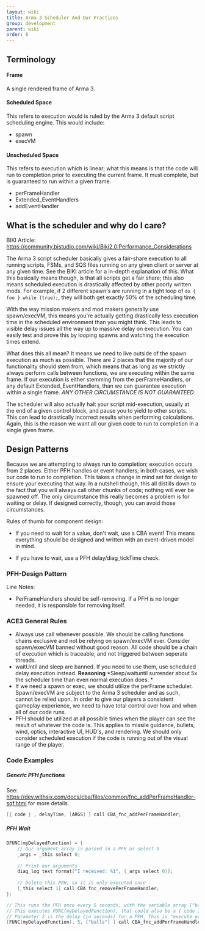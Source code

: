 ```yaml
---
layout: wiki
title: Arma 3 Scheduler And Our Practices
group: development
parent: wiki
order: 8
---
```


## Terminology

#### Frame
A single rendered frame of Arma 3.

#### Scheduled Space

This refers to execution would is ruled by the Arma 3 default script scheduling engine. This would include:
* spawn
* execVM 

#### Unscheduled Space
This refers to execution which is linear; what this means is that the code will run to completion prior to executing the current frame. It must complete, but is guaranteed to run within a given frame.
* perFrameHandler
* Extended_EventHandlers
* addEventHandler


## What is the scheduler and why do I care?

BIKI Article: https://community.bistudio.com/wiki/Biki2.0:Performance_Considerations

The Arma 3 script scheduler basically gives a fair-share execution to all running scripts, FSMs, and SQS files running on any given client or server at any given time. See the BIKI article for a in-depth explanation of this. What this basically means though, is that all scripts get a fair share; this also means scheduled execution is drastically affected by other poorly written mods. For example, if 2 different spawn's are running in a tight loop of `do { foo } while (true);`, they will both get exactly 50% of the scheduling time. 

With the way mission makers and mod makers generally use spawn/execVM, this means you're actually getting drastically less execution time in the scheduled environment than you might think. This leads to visible delay issues all the way up to massive delay on execution. You can easily test and prove this by looping spawns and watching the execution times extend. 

What does this all mean? It means we need to live outside of the spawn execution as much as possible. There are 2 places that the majority of our functionality should stem from, which means that as long as we strictly always perform calls between functions, we are executing within the same frame. If our execution is either stemming from the perFrameHandlers, or any default Extended_EventHandlers, than we can guarantee execution within a single frame. *ANY OTHER CIRCUMSTANCE IS NOT GUARANTEED.*

The scheduler will also actually halt your script mid-execution, usually at the end of a given control block, and pause you to yield to other scripts. This can lead to drastically incorrect results when performing calculations. Again, this is the reason we want all our given code to run to completion in a single given frame.

## Design Patterns

Because we are attempting to always run to completion; execution occurs from 2 places. Either PFH handles or event handlers; in both cases, we wish our code to run to completion. This takes a change in mind set for design to ensure your executing that way. In a nutshell though, this all distills down to the fact that you will always call other chunks of code; nothing will ever be spawned off. The only circumstance this really becomes a problem is for waiting or delay. If designed correctly, though, you can avoid those circumstances. 

Rules of thumb for component design:

* If you need to wait for a value, don't wait, use a CBA event! This means everything should be designed and written with an event-driven model in mind.

* If you have to wait, use a PFH delay/diag_tickTime check.


### PFH-Design Pattern

Line Notes:
 
* PerFrameHandlers should be self-removing. If a PFH is no longer needed, it is responsible for removing itself.



### ACE3 General Rules

* Always use call whenever possible. We should be calling functions chains exclusive and not be relying on spawn/execVM ever. Consider spawn/execVM banned without good reason. All code should be a chain of execution which is traceable, and not triggered between seperate threads.
* waitUntil and sleep are banned. If you need to use them, use scheduled delay execution instead.  **Reasoning** *Sleep/waituntil surrender about 5x the scheduler time than even normal execution does. *
* If we need a spawn or exec, we should utilize the perFrame scheduler. Spawn/execVM are subject to the Arma 3 scheduler and as such, cannot be relied upon. In order to give our players a consistent gameplay experience, we need to have total control over how and when all of our code runs.
* PFH should be utilized at all possible times when the player can see the result of whatever the code is. This applies to missile guidance, bullets, wind, optics, interactive UI, HUD's, and rendering. We should only consider scheduled execution if the code is running out of the visual range of the player. 


### Code Examples

##### Generic PFH functions
See: https://dev.withsix.com/docs/cba/files/common/fnc_addPerFrameHandler-sqf.html for more details. 

```c++
[{ code } , delayTime, [ARGS] ] call CBA_fnc_addPerFrameHandler;
```


##### PFH Wait

```c++
DFUNC(myDelayedFunction) = {
	// Our argument array is passed in a PFH as select 0
	_args = _this select 0;
	
	// Print our arguments
	diag_log text format["I received: %1", (_args select 0)];
	
	// Delete this PFH, so it is only executed once
	[_this select 1] call CBA_fnc_removePerFrameHandler;
};

// This runs the PFH once every 5 seconds, with the variable array ["balls"] being passed in
// This executes FUNC(myDelayedFunction), that could also be a { code } block.
// Parameter 2 is the delay (in seconds) for a PFH. This is "execute every N seconds", 0 will be every frame.
[FUNC(myDelayedFunction), 5, ["balls"] ] call CBA_fnc_addPerFrameHandler;
```
